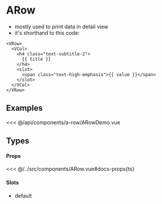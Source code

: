 <script setup>
import ARowDemo from './ARowDemo.vue'
</script>

# ARow

- mostly used to print data in detail view
- it's shorthand to this code:

```vue
<VRow>
  <VCol>
    <h4 class="text-subtitle-2">
      {{ title }}
    </h4>
    <slot>
      <span class="text-high-emphasis">{{ value }}</span>
    </slot>
  </VCol>
</VRow>
```

## Examples
<DocsExample>
  <ARowDemo />
</DocsExample>

<<< @/api/components/a-row/ARowDemo.vue

## Types
#### Props
<<< @/../src/components/ARow.vue#docs-props{ts}

#### Slots
- default
